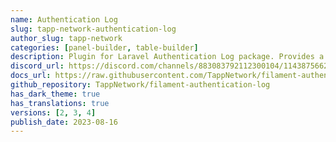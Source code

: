 ```yaml
---
name: Authentication Log
slug: tapp-network-authentication-log
author_slug: tapp-network
categories: [panel-builder, table-builder]
description: Plugin for Laravel Authentication Log package. Provides a resource and a relation manager for authentication logs.
discord_url: https://discord.com/channels/883083792112300104/1143875662483034193
docs_url: https://raw.githubusercontent.com/TappNetwork/filament-authentication-log/main/README.md
github_repository: TappNetwork/filament-authentication-log
has_dark_theme: true
has_translations: true
versions: [2, 3, 4]
publish_date: 2023-08-16
---
```


